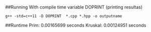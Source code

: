 ##Running
With compile time variable DOPRINT (printing resultas)

    g++ -std=c++11 -D DOPRINT  *.cpp *.hpp -o outputname

##Runtime
    Prim: 0.00165699 seconds
    Kruskal: 0.00124951 seconds
